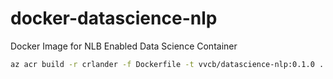 # docker-datascience-nlp
Docker Image for NLB Enabled Data Science Container

```bash
az acr build -r crlander -f Dockerfile -t vvcb/datascience-nlp:0.1.0 .
```